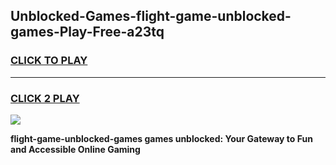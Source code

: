 
## Unblocked-Games-flight-game-unblocked-games-Play-Free-a23tq
<h3>
<a href="https://premium76.site?title=flight-game-unblocked-games&ref=10A">CLICK TO PLAY</a></h3>
<hr>

<h3>
<a href="https://premium76.site?title=flight-game-unblocked-games&ref=10A">CLICK 2 PLAY</a>
  
</h3>

<a href="https://premium76.site?title=flight-game-unblocked-games&ref=10A"><img src="https://clearcache.store/games.png"></a>


**flight-game-unblocked-games games unblocked: Your Gateway to Fun and Accessible Online Gaming**
